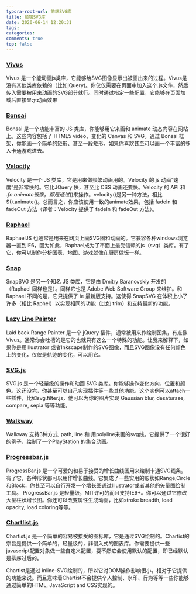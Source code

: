 ```yaml
---
typora-root-url: 前端SVG库
title: 前端SVG库
date: 2020-06-14 12:20:31
tags:
categories:
comments: true
top: false
---
```


### [Vivus](http://maxwellito.github.io/vivus/)

Vivus 是一个能动画js类库，它能够给SVG图像显示出被画出来的过程。Vivus是没有其他类库依赖的（比如jQuery)。你仅仅需要在页面中加入这个.js文件，然后传入需要被用来动画的SVG部分就行。同时通过指定一些配置，它能够在页面加载后直接显示动画效果



### [Bonsai](http://bonsaijs.org/)

Bonsai 是一个功能丰富的 JS 类库，你能够用它来画和 animate 动态内容在网站上。这些内容包括了 HTML5 video、变化的 Canvas 和 SVG。通过 Bonsai 框架，你能画一个简单的矩形、甚至一段矩形，如果你喜欢甚至可以画一个丰富的多人卡通游戏进去。

### [Velocity](http://julian.com/research/velocity/)

Velocity 是一个 JS 类库，它是用来做频繁动画用的。Velocity 的 js 动画“速度”是非常快的。它比JQuery 快，甚至比 CSS 动画还要快。Velocity 的 API 和 $.fn.animate 很像，都是通过$()来操作。velocity()是另一种方法，相比 $().animate()。总而言之，你应该使用一致的animate效果，包括 fadeIn 和 fadeOut 方法（译者：Velocity 提供了 fadeIn 和 fadeOut 方法）。

### [Raphael](http://raphaeljs.com/)

RaphaelJS 也通常是用来在网页上画SVG图和动画的。它兼容各种windows浏览器一直到IE6，因为如此，Raphael成为了市面上最受信赖的js（svg）类库。有了它，你可以制作分析图表、地图、游戏就像在厨房做饭一样。

### [Snap](http://snapsvg.io/)

SnapSVG 是另一个知名 JS 类库，它是由 Dmitry Baranovskiy 开发的（Raphael 同样也是）。同样它也是 Adobe Web Software Group 来维护。和 Raphael 不同的是，它只提供了 ie 最新版支持。这使得 SnapSVG 在体积上小了许多（相比 Raphel）以实现相同的功能（比如 trim）和支持最新的功能。

### [Lazy Line Painter](http://lazylinepainter.info/)

Laid back Range Painter 是一个 jQuery 插件，通常被用来作绘制图集，有点像 Vivus。通常你会吐槽的是它的也就只有这么一个特殊的功能。让我来解释下，如果你是用Illustrator 或者Inkscape制作的SVG图像，而且SVG图像没有任何颜色上的变化，仅仅是轨迹的变化，可以用它。

### [SVG.js](http://svgjs.com/)

SVG.js 是一个轻量级的操作和动画 SVG 类库。你能够操作变化方向、位置和颜色。这还没完，你甚至可以自己实现插件等一些其他功能。这个实例可以attach一些插件，比如svg.filter.js，他可以为你的图片实现 Gaussian blur, desaturase, compare, sepia 等等功能。

### [Walkway](https://github.com/ConnorAtherton/walkway)

Walkway 支持3种方式, path, line 和 用polyline来画的svg线。它提供了一个很好的例子，绘制了一个PlayStation 的集合动画。

### [Progressbar.js](http://kimmobrunfeldt.github.io/progressbar.js/)

ProgressBar.js 是一个可爱的和易于接受的增长曲线图用来绘制卡通SVG线条。有了它，各种形状都可以用作增长曲线。它集成了一些实用的形状如Range,Circle和Block，你甚至可以自行开发一个增长图通过Illustrator或者其他的矢量图绘制工具。 ProgressBar.js 是轻量级，MIT许可的而且支持IE9+。你可以通过它修改大型柱状增长图。你还可以改变属性生成动画，比如stroke breadth, load opacity, load coloring等等。

### [Chartlist.js](http://gionkunz.github.io/chartist-js/)

Chartist.js 是一个简单的容易被接受的图标库，它是通过SVG绘制的。Chartist的宗旨是提供一个简单的，轻量级的，非侵入式的图表库。你需要提供一些javascript配置对象做一些自定义配置，要不然它会使用默认的配置，即已经默认是排序过后的。

Chartist是通过 inline-SVG绘制的，所以它对DOM操作影响很小，相对于它提供的功能来说。而且意味着Chartist不会提供个人控制、水印、行为等等一些你能够通过简单的HTML, JavaScript and CSS实现的。
